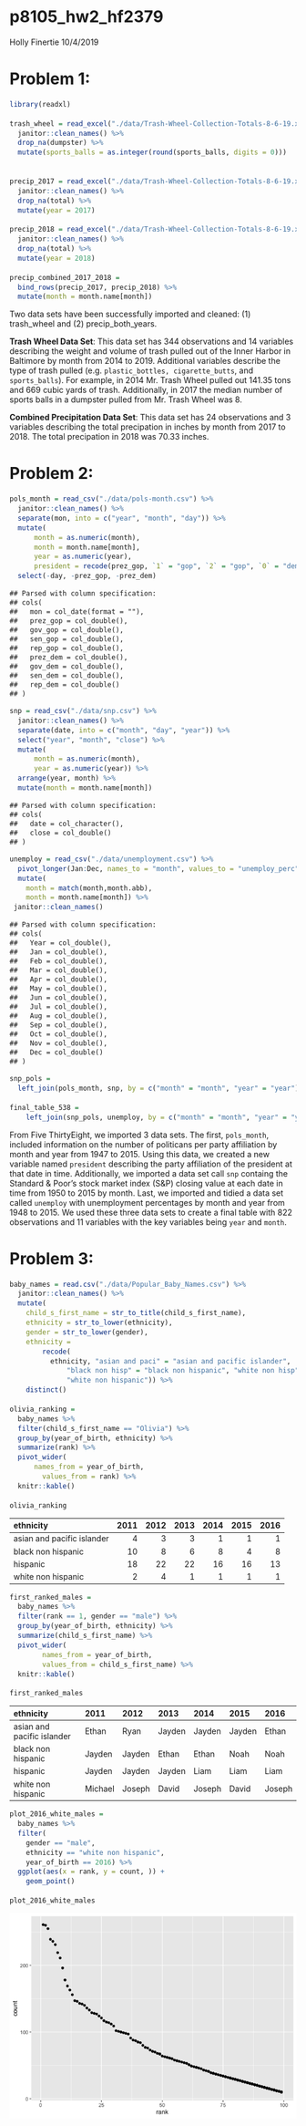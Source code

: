 p8105\_hw2\_hf2379
================
Holly Finertie
10/4/2019

# Problem 1:

``` r
library(readxl)

trash_wheel = read_excel("./data/Trash-Wheel-Collection-Totals-8-6-19.xlsx", 1, range = "A2:N408") %>% 
  janitor::clean_names() %>% 
  drop_na(dumpster) %>% 
  mutate(sports_balls = as.integer(round(sports_balls, digits = 0)))


precip_2017 = read_excel("./data/Trash-Wheel-Collection-Totals-8-6-19.xlsx", 6, range = "A2:B14") %>% 
  janitor::clean_names() %>% 
  drop_na(total) %>% 
  mutate(year = 2017)

precip_2018 = read_excel("./data/Trash-Wheel-Collection-Totals-8-6-19.xlsx", 5, range = "A2:B14") %>% 
  janitor::clean_names() %>% 
  drop_na(total) %>% 
  mutate(year = 2018)

precip_combined_2017_2018 = 
  bind_rows(precip_2017, precip_2018) %>% 
  mutate(month = month.name[month])
```

Two data sets have been successfully imported and cleaned: (1)
trash\_wheel and (2) precip\_both\_years.

**Trash Wheel Data Set**: This data set has 344 observations and 14
variables describing the weight and volume of trash pulled out of the
Inner Harbor in Baltimore by month from 2014 to 2019. Additional
variables describe the type of trash pulled (e.g. `plastic_bottles,
cigarette_butts`, and `sports_balls`). For example, in 2014 Mr. Trash
Wheel pulled out 141.35 tons and 669 cubic yards of trash. Additionally,
in 2017 the median number of sports balls in a dumpster pulled from
Mr. Trash Wheel was 8.

**Combined Precipitation Data Set**: This data set has 24 observations
and 3 variables describing the total precipation in inches by month from
2017 to 2018. The total precipation in 2018 was 70.33 inches.

# Problem 2:

``` r
pols_month = read_csv("./data/pols-month.csv") %>% 
  janitor::clean_names() %>% 
  separate(mon, into = c("year", "month", "day")) %>% 
  mutate(
      month = as.numeric(month),
      month = month.name[month],
      year = as.numeric(year),
      president = recode(prez_gop, `1` = "gop", `2` = "gop", `0` = "dem")) %>%
  select(-day, -prez_gop, -prez_dem)
```

    ## Parsed with column specification:
    ## cols(
    ##   mon = col_date(format = ""),
    ##   prez_gop = col_double(),
    ##   gov_gop = col_double(),
    ##   sen_gop = col_double(),
    ##   rep_gop = col_double(),
    ##   prez_dem = col_double(),
    ##   gov_dem = col_double(),
    ##   sen_dem = col_double(),
    ##   rep_dem = col_double()
    ## )

``` r
snp = read_csv("./data/snp.csv") %>% 
  janitor::clean_names() %>% 
  separate(date, into = c("month", "day", "year")) %>% 
  select("year", "month", "close") %>% 
  mutate(
      month = as.numeric(month),
      year = as.numeric(year)) %>% 
  arrange(year, month) %>% 
  mutate(month = month.name[month])
```

    ## Parsed with column specification:
    ## cols(
    ##   date = col_character(),
    ##   close = col_double()
    ## )

``` r
unemploy = read_csv("./data/unemployment.csv") %>% 
  pivot_longer(Jan:Dec, names_to = "month", values_to = "unemploy_perc") %>% 
  mutate(
    month = match(month,month.abb),
    month = month.name[month]) %>% 
 janitor::clean_names()
```

    ## Parsed with column specification:
    ## cols(
    ##   Year = col_double(),
    ##   Jan = col_double(),
    ##   Feb = col_double(),
    ##   Mar = col_double(),
    ##   Apr = col_double(),
    ##   May = col_double(),
    ##   Jun = col_double(),
    ##   Jul = col_double(),
    ##   Aug = col_double(),
    ##   Sep = col_double(),
    ##   Oct = col_double(),
    ##   Nov = col_double(),
    ##   Dec = col_double()
    ## )

``` r
snp_pols = 
  left_join(pols_month, snp, by = c("month" = "month", "year" = "year"))

final_table_538 = 
    left_join(snp_pols, unemploy, by = c("month" = "month", "year" = "year"))
```

From Five ThirtyEight, we imported 3 data sets. The first, `pols_month`,
included information on the number of politicans per party affiliation
by month and year from 1947 to 2015. Using this data, we created a new
variable named `president` describing the party affiliation of the
president at that date in time. Additionally, we imported a data set
call `snp` containg the Standard & Poor’s stock market index (S\&P)
closing value at each date in time from 1950 to 2015 by month. Last, we
imported and tidied a data set called `unemploy` with unemployment
percentages by month and year from 1948 to 2015. We used these three
data sets to create a final table with 822 observations and 11 variables
with the key variables being `year` and `month`.

# Problem 3:

``` r
baby_names = read.csv("./data/Popular_Baby_Names.csv") %>% 
  janitor::clean_names() %>% 
  mutate(
    child_s_first_name = str_to_title(child_s_first_name),
    ethnicity = str_to_lower(ethnicity),
    gender = str_to_lower(gender),
    ethnicity = 
        recode(
          ethnicity, "asian and paci" = "asian and pacific islander", 
              "black non hisp" = "black non hispanic", "white non hisp" = 
              "white non hispanic")) %>% 
    distinct()

olivia_ranking = 
  baby_names %>%
  filter(child_s_first_name == "Olivia") %>% 
  group_by(year_of_birth, ethnicity) %>% 
  summarize(rank) %>% 
  pivot_wider(
      names_from = year_of_birth,
        values_from = rank) %>% 
  knitr::kable()

olivia_ranking
```

| ethnicity                  | 2011 | 2012 | 2013 | 2014 | 2015 | 2016 |
| :------------------------- | ---: | ---: | ---: | ---: | ---: | ---: |
| asian and pacific islander |    4 |    3 |    3 |    1 |    1 |    1 |
| black non hispanic         |   10 |    8 |    6 |    8 |    4 |    8 |
| hispanic                   |   18 |   22 |   22 |   16 |   16 |   13 |
| white non hispanic         |    2 |    4 |    1 |    1 |    1 |    1 |

``` r
first_ranked_males = 
  baby_names %>% 
  filter(rank == 1, gender == "male") %>% 
  group_by(year_of_birth, ethnicity) %>% 
  summarize(child_s_first_name) %>% 
  pivot_wider(
        names_from = year_of_birth,
        values_from = child_s_first_name) %>% 
  knitr::kable()

first_ranked_males
```

| ethnicity                  | 2011    | 2012   | 2013   | 2014   | 2015   | 2016   |
| :------------------------- | :------ | :----- | :----- | :----- | :----- | :----- |
| asian and pacific islander | Ethan   | Ryan   | Jayden | Jayden | Jayden | Ethan  |
| black non hispanic         | Jayden  | Jayden | Ethan  | Ethan  | Noah   | Noah   |
| hispanic                   | Jayden  | Jayden | Jayden | Liam   | Liam   | Liam   |
| white non hispanic         | Michael | Joseph | David  | Joseph | David  | Joseph |

``` r
plot_2016_white_males = 
  baby_names %>% 
  filter(
    gender == "male", 
    ethnicity == "white non hispanic", 
    year_of_birth == 2016) %>% 
  ggplot(aes(x = rank, y = count, )) +
    geom_point()

plot_2016_white_males
```

![](p8105_hw2_hf2379_files/figure-gfm/unnamed-chunk-3-1.png)<!-- -->
